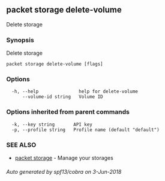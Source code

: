 ## packet storage delete-volume

Delete storage

### Synopsis

Delete storage

```
packet storage delete-volume [flags]
```

### Options

```
  -h, --help               help for delete-volume
      --volume-id string   Volume ID
```

### Options inherited from parent commands

```
  -k, --key string       API key
  -p, --profile string   Profile name (default "default")
```

### SEE ALSO

* [packet storage](packet_storage.md)	 - Manage your storages

###### Auto generated by spf13/cobra on 3-Jun-2018
